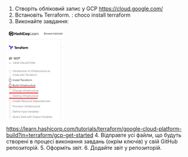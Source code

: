 1.	Створіть обліковий запис у GCP https://cloud.google.com/
2.	Встановіть Terraform. :
choco install terraform
3.	Виконайте завдання:

![](Picture1.png)

https://learn.hashicorp.com/tutorials/terraform/google-cloud-platform-build?in=terraform/gcp-get-started
4.	Відправте усі файли, що будуть створені в процесі виконання завдань (окрім ключів) у свій GitHub репозиторій.
5.	Оформіть звіт.
6.	Додайте звіт у репозиторій.
